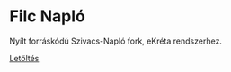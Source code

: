 # Filc Napló
Nyílt forráskódú Szivacs-Napló fork, eKréta rendszerhez.

[Letöltés](https://github.com/filcnaplo/filcnaplo/releases)
